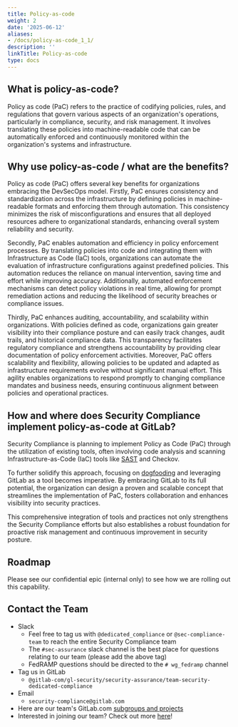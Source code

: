 ```yaml
---
title: Policy-as-code
weight: 2
date: '2025-06-12'
aliases:
- /docs/policy-as-code_1_1/
description: ''
linkTitle: Policy-as-code
type: docs
---
```


## What is policy-as-code?

Policy as code (PaC) refers to the practice of codifying policies, rules, and regulations that govern various aspects of an organization's operations, particularly in compliance, security, and risk management. It involves translating these policies into machine-readable code that can be automatically enforced and continuously monitored within the organization's systems and infrastructure.

## Why use policy-as-code / what are the benefits?

Policy as code (PaC) offers several key benefits for organizations embracing the DevSecOps model. Firstly, PaC ensures consistency and standardization across the infrastructure by defining policies in machine-readable formats and enforcing them through automation. This consistency minimizes the risk of misconfigurations and ensures that all deployed resources adhere to organizational standards, enhancing overall system reliability and security.

Secondly, PaC enables automation and efficiency in policy enforcement processes. By translating policies into code and integrating them with Infrastructure as Code (IaC) tools, organizations can automate the evaluation of infrastructure configurations against predefined policies. This automation reduces the reliance on manual intervention, saving time and effort while improving accuracy. Additionally, automated enforcement mechanisms can detect policy violations in real time, allowing for prompt remediation actions and reducing the likelihood of security breaches or compliance issues.

Thirdly, PaC enhances auditing, accountability, and scalability within organizations. With policies defined as code, organizations gain greater visibility into their compliance posture and can easily track changes, audit trails, and historical compliance data. This transparency facilitates regulatory compliance and strengthens accountability by providing clear documentation of policy enforcement activities. Moreover, PaC offers scalability and flexibility, allowing policies to be updated and adapted as infrastructure requirements evolve without significant manual effort. This agility enables organizations to respond promptly to changing compliance mandates and business needs, ensuring continuous alignment between policies and operational practices.

## How and where does Security Compliance implement policy-as-code at GitLab?

Security Compliance is planning to implement Policy as Code (PaC) through the utilization of existing tools, often involving code analysis and scanning Infrastructure-as-Code (IaC) tools like [SAST](https://docs.gitlab.com/ee/user/application_security/sast/) and Checkov.

To further solidify this approach, focusing on [dogfooding](/handbook/values/#dogfooding) and leveraging GitLab as a tool becomes imperative. By embracing GitLab to its full potential, the organization can design a proven and scalable concept that streamlines the implementation of PaC, fosters collaboration and enhances visibility into security practices.

This comprehensive integration of tools and practices not only strengthens the Security Compliance efforts but also establishes a robust foundation for proactive risk management and continuous improvement in security posture.

## Roadmap

Please see our confidential epic (internal only) to see how we are rolling out this capability.

## <i class="fas fa-id-card" style="color:rgb(110,73,203)" aria-hidden="true"></i> Contact the Team

- Slack
  - Feel free to tag us with `@dedicated_compliance` or `@sec-compliance-team` to reach the entire Security Compliance team
  - The `#sec-assurance` slack channel is the best place for questions relating to our team (please add the above tag)
  - FedRAMP questions should be directed to the `# wg_fedramp` channel
- Tag us in GitLab
  - `@gitlab-com/gl-security/security-assurance/team-security-dedicated-compliance`
- Email
  - `security-compliance@gitlab.com`
- Here are our team's GitLab.com [subgroups and projects](https://gitlab.com/gitlab-com/gl-security/security-assurance/security-compliance-commercial-and-dedicated/team-security-dedicated-compliance)
- Interested in joining our team? Check out more [here](/job-families/security/security-assurance-job-family)!
